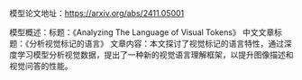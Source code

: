 模型论文地址：https://arxiv.org/abs/2411.05001

模型概述：标题：《Analyzing The Language of Visual Tokens》
中文文章标题：《分析视觉标记的语言》
文章内容：本文探讨了视觉标记的语言特性，通过深度学习模型分析视觉数据，提出了一种新的视觉语言理解框架，以提升图像描述和视觉问答的性能。
